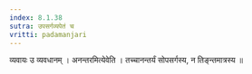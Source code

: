 ```yaml
---
index: 8.1.38
sutra: उपसर्गव्यपेतं च
vritti: padamanjari
---
```


 व्यवायः उ व्यवधानम् । अनन्तरमित्येवेति । तच्चानन्तर्यं सोपसर्गस्य, न तिङ्न्तमात्रस्य ॥